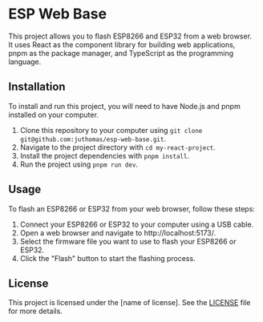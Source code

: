 # ESP Web Base
This project allows you to flash ESP8266 and ESP32 from a web browser.  
It uses React as the component library for building web applications,  
pnpm as the package manager, and TypeScript as the programming language.  

## Installation
To install and run this project, you will need to have Node.js and pnpm installed on your computer.

1. Clone this repository to your computer using `git clone git@github.com:juthomas/esp-web-base.git`.  
2. Navigate to the project directory with `cd my-react-project`.  
3. Install the project dependencies with `pnpm install`.  
4. Run the project using `pnpm run dev`.  

## Usage
To flash an ESP8266 or ESP32 from your web browser, follow these steps:

1. Connect your ESP8266 or ESP32 to your computer using a USB cable.
2. Open a web browser and navigate to http://localhost:5173/.
3. Select the firmware file you want to use to flash your ESP8266 or ESP32.
4. Click the "Flash" button to start the flashing process.

## License
This project is licensed under the [name of license]. See the [LICENSE](LICENSE) file for more details.